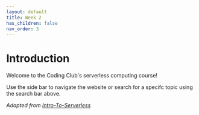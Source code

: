 ```yaml
---
layout: default
title: Week 2
has_children: false
nav_order: 3
---
```

# Introduction

Welcome to the Coding Club's serverless computing course!

Use the side bar to navigate the website or search for a specifc topic using the search bar above.

*Adapted from [Intro-To-Serverless](https://github.com/bitprj/Intro-To-Serverless)*